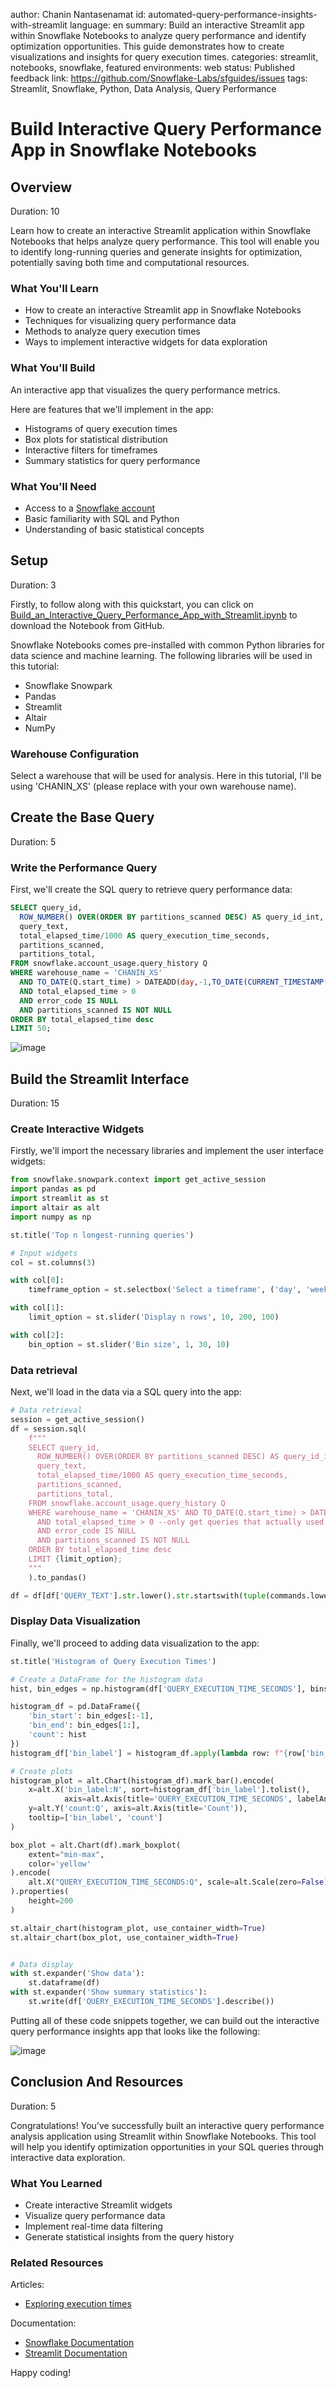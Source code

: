 author: Chanin Nantasenamat
id: automated-query-performance-insights-with-streamlit
language: en
summary: Build an interactive Streamlit app within Snowflake Notebooks to analyze query performance and identify optimization opportunities. This guide demonstrates how to create visualizations and insights for query execution times.
categories: streamlit, notebooks, snowflake, featured
environments: web
status: Published
feedback link: https://github.com/Snowflake-Labs/sfguides/issues
tags: Streamlit, Snowflake, Python, Data Analysis, Query Performance

# Build Interactive Query Performance App in Snowflake Notebooks

<!-- ------------------------ -->
## Overview
Duration: 10

Learn how to create an interactive Streamlit application within Snowflake Notebooks that helps analyze query performance. This tool will enable you to identify long-running queries and generate insights for optimization, potentially saving both time and computational resources.

### What You'll Learn
- How to create an interactive Streamlit app in Snowflake Notebooks
- Techniques for visualizing query performance data
- Methods to analyze query execution times
- Ways to implement interactive widgets for data exploration

### What You'll Build
An interactive app that visualizes the query performance metrics.

Here are features that we'll implement in the app:
- Histograms of query execution times
- Box plots for statistical distribution
- Interactive filters for timeframes
- Summary statistics for query performance

### What You'll Need
- Access to a [Snowflake account](https://signup.snowflake.com/)
- Basic familiarity with SQL and Python
- Understanding of basic statistical concepts

<!-- ------------------------ -->
## Setup
Duration: 3

Firstly, to follow along with this quickstart, you can click on [Build_an_Interactive_Query_Performance_App_with_Streamlit.ipynb](https://github.com/Snowflake-Labs/snowflake-demo-notebooks/blob/main/Query_Performance_Insights_using_Streamlit/Build_an_Interactive_Query_Performance_App_with_Streamlit.ipynb) to download the Notebook from GitHub.

Snowflake Notebooks comes pre-installed with common Python libraries for data science and machine learning. The following libraries will be used in this tutorial:
- Snowflake Snowpark
- Pandas
- Streamlit
- Altair
- NumPy

### Warehouse Configuration
Select a warehouse that will be used for analysis. Here in this tutorial, I'll be using 'CHANIN_XS' (please replace with your own warehouse name).

<!-- ------------------------ -->
## Create the Base Query
Duration: 5

### Write the Performance Query
First, we'll create the SQL query to retrieve query performance data:

```sql
SELECT query_id,
  ROW_NUMBER() OVER(ORDER BY partitions_scanned DESC) AS query_id_int,
  query_text,
  total_elapsed_time/1000 AS query_execution_time_seconds,
  partitions_scanned,
  partitions_total,
FROM snowflake.account_usage.query_history Q
WHERE warehouse_name = 'CHANIN_XS' 
  AND TO_DATE(Q.start_time) > DATEADD(day,-1,TO_DATE(CURRENT_TIMESTAMP()))
  AND total_elapsed_time > 0
  AND error_code IS NULL
  AND partitions_scanned IS NOT NULL
ORDER BY total_elapsed_time desc
LIMIT 50;
```

![image](assets/img01.png)


<!-- ------------------------ -->
## Build the Streamlit Interface
Duration: 15

### Create Interactive Widgets
Firstly, we'll import the necessary libraries and implement the user interface widgets:

```python
from snowflake.snowpark.context import get_active_session
import pandas as pd
import streamlit as st
import altair as alt
import numpy as np

st.title('Top n longest-running queries')

# Input widgets
col = st.columns(3)

with col[0]:
    timeframe_option = st.selectbox('Select a timeframe', ('day', 'week', 'month'))

with col[1]:
    limit_option = st.slider('Display n rows', 10, 200, 100)

with col[2]:
    bin_option = st.slider('Bin size', 1, 30, 10)
```

### Data retrieval
Next, we'll load in the data via a SQL query into the app:
```python
# Data retrieval
session = get_active_session()
df = session.sql(
    f"""
    SELECT query_id,
      ROW_NUMBER() OVER(ORDER BY partitions_scanned DESC) AS query_id_int,
      query_text,
      total_elapsed_time/1000 AS query_execution_time_seconds,
      partitions_scanned,
      partitions_total,
    FROM snowflake.account_usage.query_history Q
    WHERE warehouse_name = 'CHANIN_XS' AND TO_DATE(Q.start_time) > DATEADD({timeframe_option},-1,TO_DATE(CURRENT_TIMESTAMP()))
      AND total_elapsed_time > 0 --only get queries that actually used compute
      AND error_code IS NULL
      AND partitions_scanned IS NOT NULL
    ORDER BY total_elapsed_time desc
    LIMIT {limit_option};
    """
    ).to_pandas()

df = df[df['QUERY_TEXT'].str.lower().str.startswith(tuple(commands.lower() for commands in sql_command_option))]
```

### Display Data Visualization
Finally, we'll proceed to adding data visualization to the app:

```python
st.title('Histogram of Query Execution Times')

# Create a DataFrame for the histogram data
hist, bin_edges = np.histogram(df['QUERY_EXECUTION_TIME_SECONDS'], bins=bin_option)

histogram_df = pd.DataFrame({
    'bin_start': bin_edges[:-1],
    'bin_end': bin_edges[1:],
    'count': hist
})
histogram_df['bin_label'] = histogram_df.apply(lambda row: f"{row['bin_start']:.2f} - {row['bin_end']:.2f}", axis=1)

# Create plots
histogram_plot = alt.Chart(histogram_df).mark_bar().encode(
    x=alt.X('bin_label:N', sort=histogram_df['bin_label'].tolist(),
            axis=alt.Axis(title='QUERY_EXECUTION_TIME_SECONDS', labelAngle=90)),
    y=alt.Y('count:Q', axis=alt.Axis(title='Count')),
    tooltip=['bin_label', 'count']
)

box_plot = alt.Chart(df).mark_boxplot(
    extent="min-max",
    color='yellow'
).encode(
    alt.X("QUERY_EXECUTION_TIME_SECONDS:Q", scale=alt.Scale(zero=False))
).properties(
    height=200
)

st.altair_chart(histogram_plot, use_container_width=True)
st.altair_chart(box_plot, use_container_width=True)


# Data display
with st.expander('Show data'):
    st.dataframe(df)
with st.expander('Show summary statistics'):
    st.write(df['QUERY_EXECUTION_TIME_SECONDS'].describe())
```

Putting all of these code snippets together, we can build out the interactive query performance insights app that looks like the following:

![image](assets/img02.gif)

<!-- ------------------------ -->
## Conclusion And Resources
Duration: 5

Congratulations! You've successfully built an interactive query performance analysis application using Streamlit within Snowflake Notebooks. This tool will help you identify optimization opportunities in your SQL queries through interactive data exploration.

### What You Learned
- Create interactive Streamlit widgets
- Visualize query performance data
- Implement real-time data filtering
- Generate statistical insights from the query history

### Related Resources

Articles:
- [Exploring execution times](https://docs.snowflake.com/en/user-guide/performance-query-exploring)

Documentation:
- [Snowflake Documentation](https://docs.snowflake.com/)
- [Streamlit Documentation](https://docs.streamlit.io/)

Happy coding!
